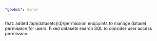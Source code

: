 ```yaml
---
"geohub": minor
---
```


feat: added /api/datasets{id}/permission endpoints to manage dataset permission for users. Fixed datasets search SQL to consider user access permission.
